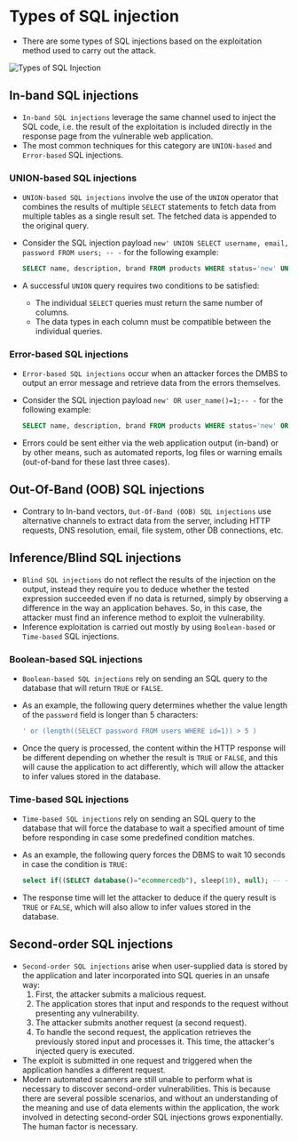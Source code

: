# Types of SQL injection

* There are some types of SQL injections based on the exploitation method used to carry out the attack.

![Types of SQL Injection][1]

## In-band SQL injections

* `In-band SQL injections` leverage the same channel used to inject the SQL code, i.e. the result of the exploitation is included directly in the response page from the vulnerable web application.
* The most common techniques for this category are `UNION-based` and `Error-based` SQL injections.

### UNION-based SQL injections

* `UNION-based SQL injections` involve the use of the `UNION` operator that combines the results of multiple `SELECT` statements to fetch data from multiple tables as a single result set. The fetched data is appended to the original query.
* Consider the SQL injection payload `new' UNION SELECT username, email, password FROM users; -- -` for the following example:

  ```sql
  SELECT name, description, brand FROM products WHERE status='new' UNION SELECT username, email, password FROM users; -- -' AND taxable = true;
  ```

* A successful `UNION` query requires two conditions to be satisfied:
  * The individual `SELECT` queries must return the same number of columns.
  * The data types in each column must be compatible between the individual queries.

### Error-based SQL injections

* `Error-based SQL injections` occur when an attacker forces the DMBS to output an error message and retrieve data from the errors themselves.
* Consider the SQL injection payload `new' OR user_name()=1;-- -` for the following example:

  ```sql
  SELECT name, description, brand FROM products WHERE status='new' OR user_name()=1; -- - AND taxable = true;
  ```

* Errors could be sent either via the web application output (in-band) or by other means, such as automated reports, log files or warning emails (out-of-band for these last three cases).

## Out-Of-Band (OOB) SQL injections

* Contrary to In-band vectors, `Out-Of-Band (OOB) SQL injections` use alternative channels to extract data from the server, including HTTP requests, DNS resolution, email, file system, other DB connections, etc.

## Inference/Blind SQL injections

* `Blind SQL injections` do not reflect the results of the injection on the output, instead they require you to deduce whether the tested expression succeeded even if no data is returned, simply by observing a difference in the way an application behaves. So, in this case, the attacker must find an inference method to exploit the vulnerability.
* Inference exploitation is carried out mostly by using `Boolean-based` or `Time-based` SQL injections.

### Boolean-based SQL injections

* `Boolean-based SQL injections` rely on sending an SQL query to the database that will return `TRUE` or `FALSE`.
* As an example, the following query determines whether the value length of the `password` field is longer than 5 characters:

  ```sql
  ' or (length((SELECT password FROM users WHERE id=1)) > 5 )
  ```

* Once the query is processed, the content within the HTTP response will be different depending on whether the result is `TRUE` or `FALSE`, and this will cause the application to act differently, which will allow the attacker to infer values stored in the database.

### Time-based SQL injections

* `Time-based SQL injections` rely on sending an SQL query to the database that will force the database to wait a specified amount of time before responding in case some predefined condition matches.
* As an example, the following query forces the DBMS to wait 10 seconds in case the condition is `TRUE`:

  ```sql
  select if((SELECT database()="ecommercedb"), sleep(10), null); -- -
  ```

* The response time will let the attacker to deduce if the query result is `TRUE` or `FALSE`, which will also allow to infer values stored in the database.

## Second-order SQL injections

* `Second-order SQL injections` arise when user-supplied data is stored by the application and later incorporated into SQL queries in an unsafe way:
  1. First, the attacker submits a malicious request.
  1. The application stores that input and responds to the request without presenting any vulnerability.
  1. The attacker submits another request (a second request).
  1. To handle the second request, the application retrieves the previously stored input and processes it. This time, the attacker's injected query is executed.
* The exploit is submitted in one request and triggered when the application handles a different request.
* Modern automated scanners are still unable to perform what is necessary to discover second-order vulnerabilities. This is because there are several possible scenarios, and without an understanding of the meaning and use of data elements within the application, the work involved in detecting second-order SQL injections grows exponentially. The human factor is necessary.

[1]: /static/images/learning/types-of-sql-injection.png
